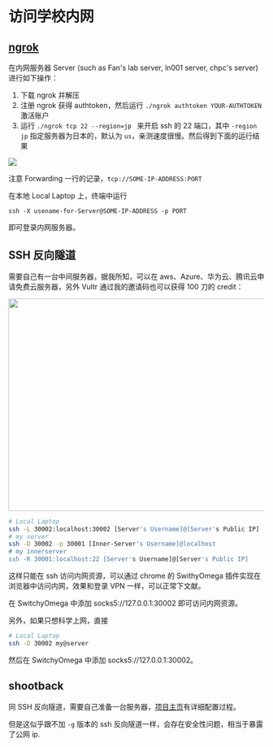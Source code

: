 # 访问学校内网

## [ngrok](https://ngrok.com/)

在内网服务器 Server (such as Fan's lab server, ln001 server, chpc's server)进行如下操作：

1. 下载 ngrok 并解压
2. 注册 ngrok 获得 authtoken，然后运行 `./ngrok authtoken YOUR-AUTHTOKEN` 激活账户
3. 运行 `./ngrok tcp 22 --region=jp ` 来开启 ssh 的 22 端口，其中 `-region jp` 指定服务器为日本的，默认为 `us`，亲测速度很慢。然后得到下面的运行结果

![](ngrok.png)

注意 Forwarding 一行的记录，`tcp://SOME-IP-ADDRESS:PORT`

在本地 Local Laptop 上，终端中运行

```shell
ssh -X usename-for-Server@SOME-IP-ADDRESS -p PORT
```

即可登录内网服务器。

## SSH 反向隧道

需要自己有一台中间服务器，据我所知，可以在 aws、Azure、华为云、腾讯云申请免费云服务器，另外 Vultr 通过我的邀请码也可以获得 100 刀的 credit：

<a href="https://www.vultr.com/?ref=8436899-6G"><img src="https://www.vultr.com/media/banners/banner_800x418.png" width="800" height="418"></a>

```bash
# Local Laptop
ssh -L 30002:localhost:30002 [Server's Username]@[Server's Public IP]
# my server
ssh -D 30002 -p 30001 [Inner-Server's Username]@localhost
# my innerserver
ssh -R 30001:localhost:22 [Server's Username]@[Server's Public IP]
```

这样只能在 ssh 访问内网资源，可以通过 chrome 的 SwithyOmega 插件实现在浏览器中访问内网，效果和登录 VPN 一样，可以正常下文献。

在 SwitchyOmega 中添加 socks5://127.0.0.1:30002 即可访问内网资源。

另外，如果只想科学上网，直接

```bash
# Local Laptop
ssh -D 30002 my@server
```

然后在 SwitchyOmega 中添加 socks5://127.0.0.1:30002。

## shootback

同 SSH 反向隧道，需要自己准备一台服务器，[项目主页](https://github.com/aploium/shootback)有详细配置过程。

但是这似乎跟不加 `-g` 版本的 ssh 反向隧道一样，会存在安全性问题，相当于暴露了公网 ip. 
